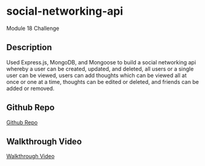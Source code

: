 # social-networking-api

Module 18 Challenge

## Description

Used Express.js, MongoDB, and Mongoose to build a social networking api whereby a user can be created, updated, and deleted, all users or a single user can be viewed, users can add thoughts which can be viewed all at once or one at a time, thoughts can be edited or deleted, and friends can be added or removed.

## Github Repo

[Github Repo](https://github.com/mlofaso/social-networking-api)

## Walkthrough Video

[Walkthrough Video](https://drive.google.com/file/d/1KKrC7dWhWrVkWHuDmnLIoONVwztSSFBa/viewLinks)
